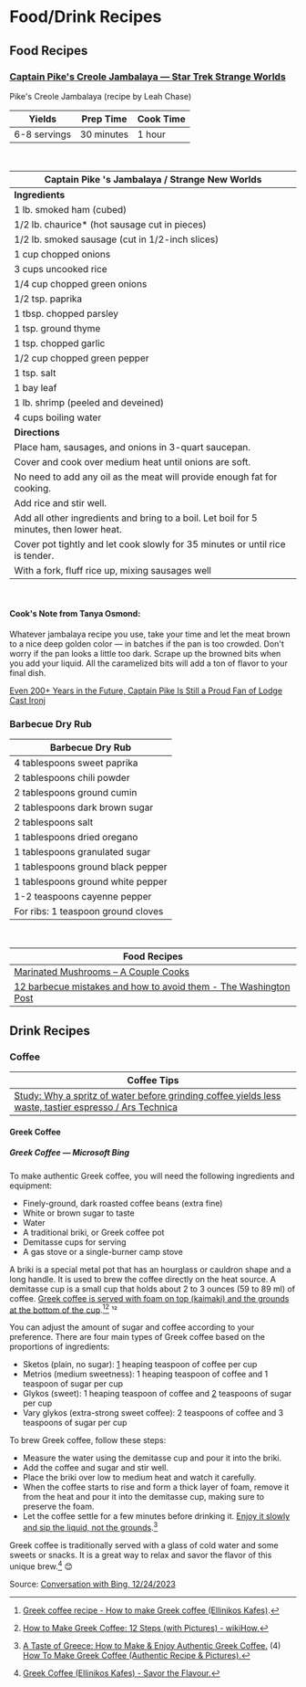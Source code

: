 # Food/Drink Recipes 

## Food Recipes 

### [Captain Pike's Creole Jambalaya — Star Trek Strange Worlds](https://www.salon.com/2023/08/18/star-trek-strange-new-worlds-captain-pike-cook-jambalaya/ )

Pike's Creole Jambalaya (recipe by Leah Chase)

|Yields|Prep Time|Cook Time|
|---|---|---|
|6-8 servings|30 minutes|1 hour|

<br />

| Captain Pike 's Jambalaya / Strange New Worlds |
|---|
| **Ingredients** |
|1 lb. smoked ham (cubed)|
|1/2 lb. chaurice* (hot sausage cut in pieces)|
|1/2 lb. smoked sausage (cut in 1/2-inch slices)|
|1 cup chopped onions|
|3 cups uncooked rice|
|1/4 cup chopped green onions|
|1/2 tsp. paprika|
|1 tbsp. chopped parsley|
|1 tsp. ground thyme|
|1 tsp. chopped garlic|
|1/2 cup chopped green pepper|
|1 tsp. salt|
|1 bay leaf|
|1 lb. shrimp (peeled and deveined)|
|4 cups boiling water|
| **Directions** |
|Place ham, sausages, and onions in 3-quart saucepan. |
|Cover and cook over medium heat until onions are soft. |
|No need to add any oil as the meat will provide enough fat for cooking. |
|Add rice and stir well.|
|Add all other ingredients and bring to a boil. Let boil for 5 minutes, then lower heat. |
|Cover pot tightly and let cook slowly for 35 minutes or until rice is tender.|
|With a fork, fluff rice up, mixing sausages well|

<br />

#### Cook's Note from Tanya Osmond:

Whatever jambalaya recipe you use, take your time and let the meat brown to a nice deep golden color — in batches if the pan is too crowded. Don't worry if the pan looks a little too dark. Scrape up the browned bits when you add your liquid. All the caramelized bits will add a ton of flavor to your final dish.

[Even 200+ Years in the Future, Captain Pike Is Still a Proud Fan of Lodge Cast Ironj
](https://www.foodandwine.com/star-trek-strange-new-worlds-kitchen-products-7580272 )
<br />

### Barbecue Dry Rub

| Barbecue Dry Rub |
|---|
|4 tablespoons sweet paprika|
|2 tablespoons chili powder|
|2 tablespoons ground cumin|
|2 tablespoons dark brown sugar|
|2 tablespoons salt|
|1 tablespoons dried oregano|
|1 tablespoons granulated sugar|
|1 tablespoons ground black pepper|
|1 tablespoons ground white pepper|
|1-2 teaspoons cayenne pepper|
|For ribs: 1 teaspoon ground cloves|

<br />

| Food Recipes|
|---|
| [Marinated Mushrooms – A Couple Cooks](https://www.acouplecooks.com/marinated-mushrooms/ ) |
| [12 barbecue mistakes and how to avoid them - The Washington Post](https://www.washingtonpost.com/food/2023/06/30/barbecue-grilling-mistakes-to-avoid/ ) |

## Drink Recipes 

### Coffee 

| Coffee Tips |
|---|
| [Study: Why a spritz of water before grinding coffee yields less waste, tastier espresso / Ars Technica](https://arstechnica.com/science/2023/12/study-why-a-spritz-of-water-before-grinding-coffee-yields-less-waste-tastier-espresso/ ) |

#### Greek Coffee 

##### Greek Coffee — Microsoft Bing

To make authentic Greek coffee, you will need the following ingredients and equipment:

- Finely-ground, dark roasted coffee beans (extra fine)
- White or brown sugar to taste
- Water
- A traditional briki, or Greek coffee pot
- Demitasse cups for serving
- A gas stove or a single-burner camp stove

A briki is a special metal pot that has an hourglass or cauldron shape and a long handle. It is used to brew the coffee directly on the heat source. A demitasse cup is a small cup that holds about 2 to 3 ounces (59 to 89 ml) of coffee. [Greek coffee is served with foam on top (kaimaki) and the grounds at the bottom of the cup](https://www.mygreekdish.com/recipe/greek-coffee-recipe-how-to-make-greek-coffee-ellinikos-kafes/).[^11][^12] ¹²

You can adjust the amount of sugar and coffee according to your preference. There are four main types of Greek coffee based on the proportions of ingredients:

- Sketos (plain, no sugar): [1](https://www.mygreekdish.com/recipe/greek-coffee-recipe-how-to-make-greek-coffee-ellinikos-kafes/) heaping teaspoon of coffee per cup
- Metrios (medium sweetness): 1 heaping teaspoon of coffee and 1 teaspoon of sugar per cup
- Glykos (sweet): 1 heaping teaspoon of coffee and [2](https://www.wikihow.com/Make-Greek-Coffee) teaspoons of sugar per cup
- Vary glykos (extra-strong sweet coffee): 2 teaspoons of coffee and 3 teaspoons of sugar per cup

To brew Greek coffee, follow these steps:

- Measure the water using the demitasse cup and pour it into the briki.
- Add the coffee and sugar and stir well.
- Place the briki over low to medium heat and watch it carefully.
- When the coffee starts to rise and form a thick layer of foam, remove it from the heat and pour it into the demitasse cup, making sure to preserve the foam.
- Let the coffee settle for a few minutes before drinking it. [Enjoy it slowly and sip the liquid, not the grounds](https://www.mygreekdish.com/recipe/greek-coffee-recipe-how-to-make-greek-coffee-ellinikos-kafes/).[^13]

Greek coffee is traditionally served with a glass of cold water and some sweets or snacks. It is a great way to relax and savor the flavor of this unique brew.[^15] 😊

Source: [Conversation with Bing, 12/24/2023](https://www.roast.love/blog/greek-coffee)
[^11]: [Greek coffee recipe - How to make Greek coffee (Ellinikos Kafes)](https://www.mygreekdish.com/recipe/greek-coffee-recipe-how-to-make-greek-coffee-ellinikos-kafes/).
[^12]: [How to Make Greek Coffee: 12 Steps (with Pictures) - wikiHow.](https://www.wikihow.com/Make-Greek-Coffee)
[^13]: [A Taste of Greece: How to Make & Enjoy Authentic Greek Coffee.](https://www.roast.love/blog/greek-coffee)
(4) [How To Make Greek Coffee (Authentic Recipe & Pictures).](https://coffeeaffection.com/how-to-make-greek-coffee/)
[^15]: [Greek Coffee (Ellinikos Kafes) - Savor the Flavour.](https://savortheflavour.com/greek-coffee/)
